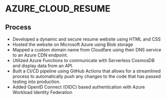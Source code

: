 # AZURE_CLOUD_RESUME

## Process
- Developed a dynamic and secure resume website using HTML and CSS
- Hosted the website on Microsoft Azure using Blob storage
- Mapped a custom domain name from Cloudfare using their DNS service to an Azure CDN endpoint.
- Utilized Azure Functions to communicate with Serverless CosmosDB and display data from an API.
- Built a CI/CD pipeline using GitHub Actions that allows for a streamlined process to automatically push any changes to the code that has passed testing into production.
- Added OpenID Connect (OIDC) based authentication with Azure Workload Identity Federation